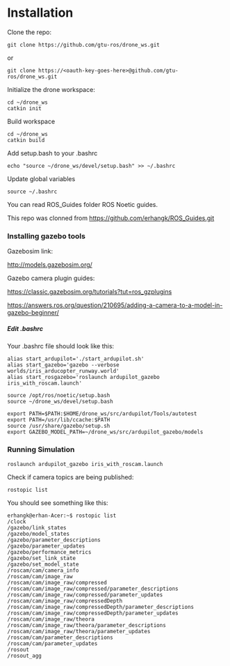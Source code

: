 # Installation

Clone the repo:

```
git clone https://github.com/gtu-ros/drone_ws.git
```

or

```
git clone https://<oauth-key-goes-here>@github.com/gtu-ros/drone_ws.git
```

Initialize the drone workspace:

```
cd ~/drone_ws
catkin init
```

Build workspace

```
cd ~/drone_ws
catkin build
```

Add setup.bash to your .bashrc

```
echo "source ~/drone_ws/devel/setup.bash" >> ~/.bashrc
```

Update global variables

```
source ~/.bashrc
```

You can read ROS_Guides folder ROS Noetic guides.

This repo was clonned from https://github.com/erhangk/ROS_Guides.git

### Installing gazebo tools

Gazebosim link:

http://models.gazebosim.org/

Gazebo camera plugin guides:

https://classic.gazebosim.org/tutorials?tut=ros_gzplugins

https://answers.ros.org/question/210695/adding-a-camera-to-a-model-in-gazebo-beginner/

##### Edit .bashrc

Your .bashrc file should look like this:

```
alias start_ardupilot='./start_ardupilot.sh'
alias start_gazebo='gazebo --verbose worlds/iris_arducopter_runway.world'
alias start_rosgazebo='roslaunch ardupilot_gazebo iris_with_roscam.launch'

source /opt/ros/noetic/setup.bash
source ~/drone_ws/devel/setup.bash

export PATH=$PATH:$HOME/drone_ws/src/ardupilot/Tools/autotest
export PATH=/usr/lib/ccache:$PATH
source /usr/share/gazebo/setup.sh
export GAZEBO_MODEL_PATH=~/drone_ws/src/ardupilot_gazebo/models
```

### Running Simulation

```
roslaunch ardupilot_gazebo iris_with_roscam.launch
```

Check if camera topics are being published:

```
rostopic list
```

You should see something like this:

```
erhangk@erhan-Acer:~$ rostopic list
/clock
/gazebo/link_states
/gazebo/model_states
/gazebo/parameter_descriptions
/gazebo/parameter_updates
/gazebo/performance_metrics
/gazebo/set_link_state
/gazebo/set_model_state
/roscam/cam/camera_info
/roscam/cam/image_raw
/roscam/cam/image_raw/compressed
/roscam/cam/image_raw/compressed/parameter_descriptions
/roscam/cam/image_raw/compressed/parameter_updates
/roscam/cam/image_raw/compressedDepth
/roscam/cam/image_raw/compressedDepth/parameter_descriptions
/roscam/cam/image_raw/compressedDepth/parameter_updates
/roscam/cam/image_raw/theora
/roscam/cam/image_raw/theora/parameter_descriptions
/roscam/cam/image_raw/theora/parameter_updates
/roscam/cam/parameter_descriptions
/roscam/cam/parameter_updates
/rosout
/rosout_agg
```
